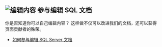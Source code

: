 ## <a name="edit-contentmediaedit-topic-pencilpng-contribute-to-sql-documentation"></a>![编辑内容](../media/edit-topic-pencil.png) 参与编辑 SQL 文档
你是否知道你可以自己编辑内容？ 这样做不仅可以改进我们的文档，还可以获得页面贡献者的殊荣。
- [如何参与编辑 SQL Server 文档](https://docs.microsoft.com/sql/sql-server/sql-server-docs-contribute)
